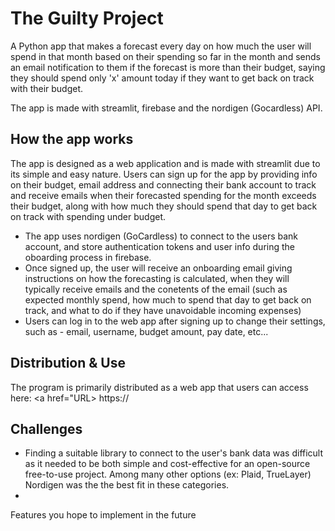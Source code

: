 # The Guilty Project
A Python app that makes a forecast every day on how much the user will spend in that month based on their spending so far in the month and sends an email notification to them if the forecast is more than their budget, saying they should spend only 'x' amount today if they want to get back on track with their budget. 

The app is made with streamlit, firebase and the nordigen (Gocardless) API.

## How the app works

The app is designed as a web application and is made with streamlit due to its simple and easy nature. Users can sign up for the app by providing info on their budget, email address and connecting their bank account to track and receive emails when their forecasted spending for the month exceeds their budget, along with how much they should spend that day to get back on track with spending under budget. 

- The app uses nordigen (GoCardless) to connect to the users bank account, and store authentication tokens and user info during the oboarding process in firebase.
- Once signed up, the user will receive an onboarding email giving instructions on how the forecasting is calculated, when they will typically receive emails and the conetents of the email (such as expected monthly spend, how much to spend that day to get back on track, and what to do if they have unavoidable incoming expenses)
- Users can log in to the web app after signing up to change their settings, such as - email, username, budget amount, pay date, etc...

## Distribution & Use
The program is primarily distributed as a web app that users can access here: <a href="URL> https:// </a>

## Challenges
- Finding a suitable library to connect to the user's bank data was difficult as it needed to be both simple and cost-effective for an open-source free-to-use project. Among many other options (ex: Plaid, TrueLayer) Nordigen was the the best fit in these categories.
- 

Features you hope to implement in the future



